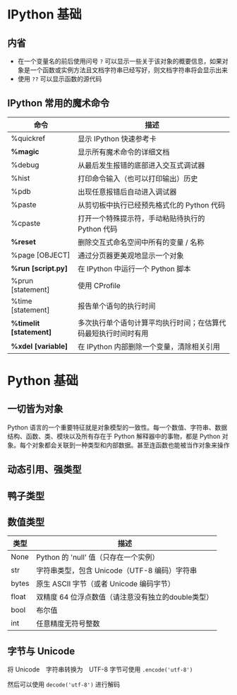 # IPython 基础

## 内省

- 在一个变量名的前后使用问号 `?` 可以显示一些关于该对象的概要信息，如果对象是一个函数或实例方法且文档字符串已经写好，则文档字符串将会显示出来
- 使用 `??` 可以显示函数的源代码


## IPython 常用的魔术命令

命令|描述
-|-
%quickref|显示 IPython 快速参考卡
**%magic**|显示所有魔术命令的详细文档
%debug|从最后发生报错的底部进入交互式调试器
%hist|打印命令输入（也可以打印输出）历史
%pdb|出现任意报错后自动进入调试器
%paste|从剪切板中执行已经预先格式化的 Python 代码
%cpaste|打开一个特殊提示符，手动粘贴待执行的 Python 代码
**%reset**|删除交互式命名空间中所有的变量 / 名称
%page [OBJECT]|通过分页器更美观地显示一个对象
**%run [script.py]**|在 IPython 中运行一个 Python 脚本
%prun [statement]|使用 CProfile
%time [statement]|报告单个语句的执行时间
**%timelit [statement]**|多次执行单个语句计算平均执行时间；在估算代码最短执行时间时有用
**%xdel [variable]**|在 IPython 内部删除一个变量，清除相关引用


# Python 基础

## 一切皆为对象

Python 语言的一个重要特征就是对象模型的一致性。每一个数值、字符串、数据结构、函数、类、模块以及所有存在于 Python 解释器中的事物，都是 Python 对象。每个对象都会关联到一种类型和内部数据。甚至连函数也能被当作对象来操作

## 动态引用、强类型

## 鸭子类型

## 数值类型

类型|描述
-|-
None|Python 的 'null' 值（只存在一个实例）
str|字符串类型，包含 Unicode（UTF-8 编码）字符串
bytes|原生 ASCII 字节（或者 Unicode 编码字节）
float|双精度 64 位浮点数值（请注意没有独立的double类型）
bool|布尔值
int|任意精度无符号整数


## 字节与 Unicode

将 Unicode　字符串转换为　UTF-8 字节可使用 `.encode('utf-8')`

然后可以使用 `decode('utf-8')` 进行解码
